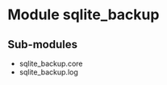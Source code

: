 Module sqlite_backup
====================

Sub-modules
-----------
* sqlite_backup.core
* sqlite_backup.log